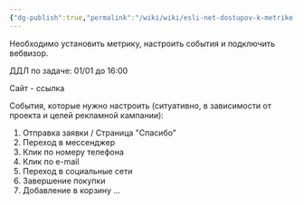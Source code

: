 ```yaml
---
{"dg-publish":true,"permalink":"/wiki/wiki/esli-net-dostupov-k-metrike-sozdayom-tz-programmistu-chtoby-sozdal-i-nastroil/"}
---
```


Необходимо установить метрику, настроить события и подключить вебвизор.

ДДЛ по задаче: 01/01 до 16:00

Сайт - ссылка

События, которые нужно настроить (ситуативно, в зависимости от проекта и целей рекламной кампании):
 
1. Отправка заявки / Страница "Спасибо"
2. Переход в мессенджер
3. Клик по номеру телефона
4. Клик по e-mail
5. Переход в социальные сети
6. Завершение покупки
7. Добавление в корзину
... 